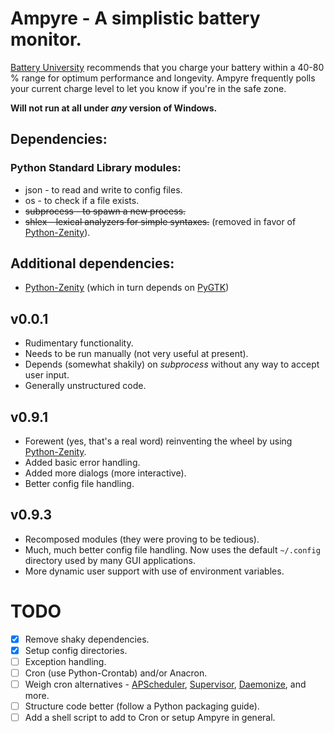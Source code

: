 # Ampyre - A simplistic battery monitor.

[Battery University](http://www.batteryuniversity.com) recommends that you charge your battery within a 40-80 % range for optimum performance and longevity. Ampyre frequently polls your current charge level to let you know if you're in the safe zone.

**Will not run at all under *any* version of Windows.**

## Dependencies:

### Python Standard Library modules:
* json - to read and write to config files.
* os - to check if a file exists.
* ~~subprocess - to spawn a new process.~~
* ~~shlex - lexical analyzers for simple syntaxes.~~ (removed in favor of [Python-Zenity](https://github.com/poulp/python-zenity)).

## Additional dependencies:
* [Python-Zenity](https://github.com/poulp/python-zenity) (which in turn depends on [PyGTK](http://www.pygtk.org/))

## v0.0.1
* Rudimentary functionality.
* Needs to be run manually (not very useful at present).
* Depends (somewhat shakily) on *subprocess* without any way to accept user input.
* Generally unstructured code.

## v0.9.1
* Forewent (yes, that's a real word) reinventing the wheel by using [Python-Zenity](https://github.com/poulp/python-zenity).
* Added basic error handling.
* Added more dialogs (more interactive).
* Better config file handling.

## v0.9.3
* Recomposed modules (they were proving to be tedious).
* Much, much better config file handling. Now uses the default `~/.config` directory used by many GUI applications.
* More dynamic user support with use of environment variables.

# TODO
- [x] Remove shaky dependencies.
- [x] Setup config directories.
- [ ] Exception handling.
- [ ] Cron (use Python-Crontab) and/or Anacron.
- [ ] Weigh cron alternatives - [APScheduler](https://github.com/agronholm/apscheduler/), [Supervisor](https://github.com/Supervisor/supervisor), [Daemonize](https://github.com/thesharp/daemonize), and more.
- [ ] Structure code better (follow a Python packaging guide).
- [ ] Add a shell script to add to Cron or setup Ampyre in general.
